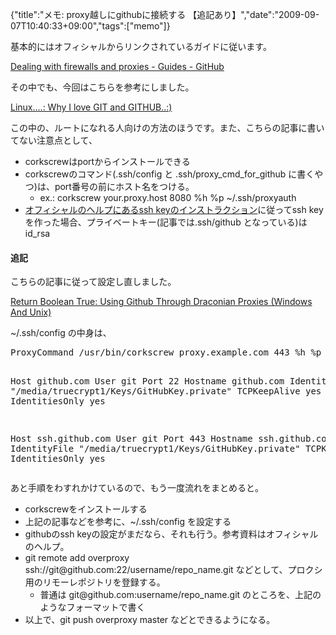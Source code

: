{"title":"メモ: proxy越しにgithubに接続する 【追記あり】","date":"2009-09-07T10:40:33+09:00","tags":["memo"]}

<!-- DATE: 2009-09-07T01:40:33+00:00 -->
<!-- OLDURL: http://d.hatena.ne.jp/cou929_la/20090907/ -->


<div class="section">
<p>基本的にはオフィシャルからリンクされているガイドに従います。</p>
<p><a href="http://github.com/guides/dealing-with-firewalls-and-proxies" target="_blank">Dealing with firewalls and proxies - Guides - GitHub</a></p>
<p>その中でも、今回はこちらを参考にしました。</p>
<p><a href="http://dilipm79.blogspot.com/2008/11/why-i-love-git-and-github.html" target="_blank">Linux....: Why I love GIT and GITHUB..:)</a></p>
<p>この中の、ルートになれる人向けの方法のほうです。また、こちらの記事に書いてない注意点として、</p>

<ul>
<li> corkscrewはportからインストールできる</li>
<li> corkscrewのコマンド(.ssh/config と .ssh/proxy_cmd_for_github に書くやつ)は、port番号の前にホスト名をつける。

<ul>
<li> ex.: corkscrew your.proxy.host 8080 %h %p ~/.ssh/proxyauth</li>
</ul>
</li>
<li> <a href="http://github.com/guides/providing-your-ssh-key" target="_blank">オフィシャルのヘルプにあるssh keyのインストラクション</a>に従ってssh keyを作った場合、プライベートキー(記事では.ssh/github となっている)はid_rsa</li>
</ul>
<h4>追記</h4>
<p>こちらの記事に従って設定し直しました。</p>
<p><a href="http://returnbooleantrue.blogspot.com/2009/06/using-github-through-draconian-proxies.html" target="_blank">Return Boolean True: Using Github Through Draconian Proxies (Windows And Unix)</a></p>
<p>~/.ssh/config の中身は、</p>
<pre>
ProxyCommand /usr/bin/corkscrew proxy.example.com 443 %h %p ~/.ssh/myauth

Host github.com
User git
Port 22
Hostname github.com
IdentityFile "/media/truecrypt1/Keys/GitHubKey.private"
TCPKeepAlive yes
IdentitiesOnly yes

Host ssh.github.com
User git
Port 443
Hostname ssh.github.com
IdentityFile "/media/truecrypt1/Keys/GitHubKey.private"
TCPKeepAlive yes
IdentitiesOnly yes
</pre>

<p>あと手順をわすれかけているので、もう一度流れをまとめると。</p>

<ul>
<li>corkscrewをインストールする</li>
<li>上記の記事などを参考に、~/.ssh/config を設定する</li>
<li>githubのssh keyの設定がまだなら、それも行う。参考資料はオフィシャルのヘルプ。</li>
<li>git remote add overproxy ssh://git@github.com:22/username/repo_name.git などとして、プロクシ用のリモーレポジトリを登録する。

<ul>
<li>普通は git@github.com:username/repo_name.git のところを、上記のようなフォーマットで書く</li>
</ul>
</li>
<li>以上で、git push overproxy master などとできるようになる。</li>
</ul>
</div>






